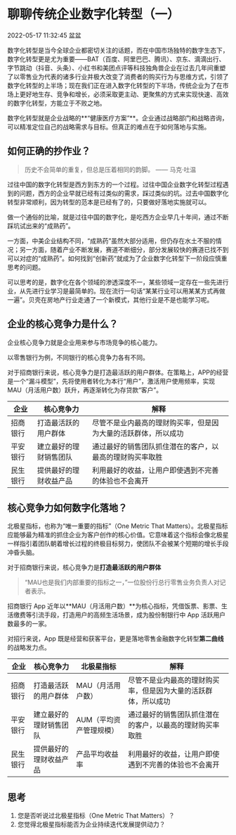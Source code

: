 # 聊聊传统企业数字化转型（一）

2022-05-17 11:32:45 盆盆

数字化转型是当今全球企业都密切关注的话题，而在中国市场独特的数字生态下，数字化转型更是尤为重要——BAT（百度、阿里巴巴、腾讯）、京东、滴滴出行、字节跳动（抖音、头条）、小红书和美团点评等科技独角兽企业在过去几年间重塑了以零售业为代表的诸多行业并极大改变了消费者的购买行为与思维方式，引领了数字化转型的上半场；现在我们正在进入数字化转型的下半场，传统企业为了在市场上更好地生存、竞争和增长，必须采取更主动、更聚焦的方式来实现快速、高效的数字化转型，方能立于不败之地。

数字化转型就是企业战略的**“健康医疗方案”**。企业通过战略部门和战略咨询，可以精准定位自己的战略需求与目标。但真正的难点在于如何落地与实施。

## 如何正确的抄作业？

> 历史不会简单的重复，但总是压着相同的韵脚。 —— 马克·吐温

过往中国的数字化转型是西方到东方的一个过程。过往中国企业数字化转型过程遇到的问题，西方的企业早就已经有过类似的需求，踩过类似的坑。过去中国数字化转型非常顺利，因为转型的范本是已经有了的，只要做好落地实施就可以。

做一个通俗的比喻，就是过往中国的数字化，是吃西方企业早几十年间，通过不断踩坑试出来的“成熟药”。

一方面，中美企业结构不同，“成熟药”虽然大部分适用，但仍存在水土不服的情况；另一方面，随着产业不断发展，赛道不断细分，部分发展较快的赛道已找不到可以对症的“成熟药”。如何找到“创新药”就成为了企业数字化转型下一阶段应慎重思考的问题。

可以思考的是，数字化在各个领域的渗透深度不一，某些领域一定存在一些先进行业，从先进行业学习是最简单的。现在流行一句话“某某行业可以用某某方式再做一遍”。贝壳在房地产行业走通了一个新模式，其他行业是不是也能学习呢。

## 企业的核心竞争力是什么？

企业核心竞争力就是企业用来参与市场竞争的核心能力。

以零售银行为例，不同银行的核心竞争力各有不同。

对于招商银行来说，核心竞争力是打造最活跃的用户群体。在策略上，APP的经营是一个“漏斗模型”，先将使用者转化为本行“用户”，激活用户使用频率，实现 MAU（月活用户数）跃升，再逐渐转化为存贷款“客户”。

| 企业 | 核心竞争力 | 解释 |
|-----|-------|----------|
| 招商银行   | 打造最活跃的用户群体    | 尽管不是业内最高的理财购买率，但是因为大量的活跃群体，所以成功      |
| 平安银行  |  建立最好的理财销售团队     |    通过最好的销售团队抓住潜在的客户，以最高的理财购买率取胜      |
| 民生银行  |  提供最好的理财收益产品     |     利用最好的收益，让用户即使遇到不完善的体验也不会离开    |

## 核心竞争力如何数字化落地？

北极星指标，也称为“唯一重要的指标”（One Metric That Matters）。北极星指标应能够最为精准的抓住企业为客户创作的核心价值。它意味着这个指标会像北极星一样指引着团队朝着增长过程的终极目标努力，使团队不会被某个短期的增长手段冲昏头脑。

对于招商银行来说，核心竞争力是**打造最活跃的用户群体**

> “MAU也是我们内部重要的指标之一，”一位股份行总行零售业务负责人对记者表示。

招商银行 App 近年以**MAU（月活用户数）**为核心指标，凭借饭票、影票、生活缴费等引流手段，打造用户的高频生活场景，成为股份制银行中 App 活跃用户数最多的一家。

对招行来说，App 既是经营和获客平台，更是落地零售金融数字化转型**第二曲线**的战略发力点。

| 企业 | 核心竞争力 | 北极星指标 | 解释 |
|-----|-------|----------|---|
| 招商银行   | 打造最活跃的用户群体     | MAU（月活用户数） | 尽管不是业内最高的理财购买率，但是因为大量的活跃群体，所以成功  |
| 平安银行 |  建立最好的理财销售团队 | AUM（平均资产管理规模） | 通过最好的销售团队抓住潜在的客户，以最高的理财购买率取胜  |
| 民生银行 |  提供最好的理财收益产品 | 产品平均收益率 | 利用最好的收益，让用户即使遇到不完善的体验也不会离开  |

## 思考

1. 您是否听说过北极星指标（One Metric That Matters）？
2. 您觉得北极星指标能否为企业持续迭代发展提供动力？
